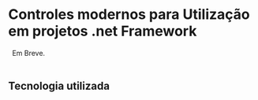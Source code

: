   # Controles modernos para Utilização em projetos .net Framework
  
  &nbsp; 
  Em Breve. 
  <br>
  <br>
## Tecnologia utilizada

